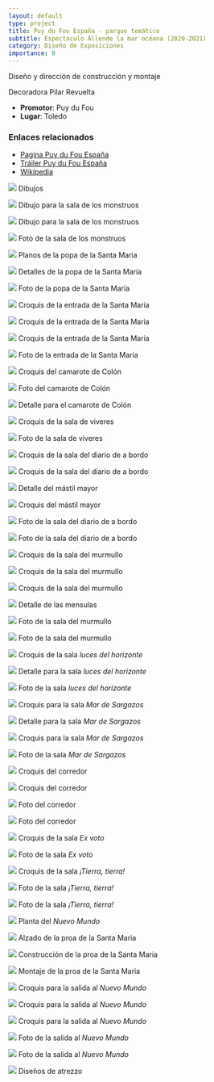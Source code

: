 ```yaml
---
layout: default
type: project
title: Puy du Fou España - parque temático
subtitle: Espectaculo Allende la mar océana (2020-2021)
category: Diseño de Exposiciones
importance: 8
---
```


Diseño y dirección de construcción y montaje

Decoradora Pilar Revuelta

- **Promotor**: Puy du Fou
- **Lugar**: Toledo

### Enlaces relacionados

- [Pagina Puy du Fou España](https://www.puydufou.com/espana/es)
- [Tráiler Puy du Fou España](https://www.youtube.com/watch?v=ach8HOQMtEM)
- [Wikipedia](https://es.wikipedia.org/wiki/Puy_du_Fou_Espa%C3%B1a)




![](01.jpg)
Dibujos

![](02.jpg)
Dibujo para la sala de los monstruos

![](03.jpg)
Dibujo para la sala de los monstruos

![](04.jpg)
Foto de la sala de los monstruos

![](05.jpg)
Planos de la popa de la Santa Maria

![](06.jpg)
Detalles de la popa de la Santa Maria

![](07.jpg)
Foto de la popa de la Santa Maria

![](08.jpg)
Croquis de la entrada de la Santa Maria

![](09.jpg)
Croquis de la entrada de la Santa Maria

![](10.jpg)
Croquis de la entrada de la Santa Maria

![](11.jpg)
Foto de la entrada de la Santa Maria

![](12.jpg)
Croquis del camarote de Colón

![](13.jpg)
Foto del camarote de Colón

![](14.jpg)
Detalle para el camarote de Colón

![](15.jpg)
Croquis de la sala de viveres

![](16.jpg)
Foto de la sala de viveres

![](17.jpg)
Croquis de la sala del diario de a bordo

![](18.jpg)
Croquis de la sala del diario de a bordo

![](19.jpg)
Detalle del mástil mayor

![](20.jpg)
Croquis del mástil mayor

![](21.jpg)
Foto de la sala del diario de a bordo

![](22.jpg)
Foto de la sala del diario de a bordo

![](23.jpg)
Croquis de la sala del murmullo

![](24.jpg)
Croquis de la sala del murmullo

![](25.jpg)
Croquis de la sala del murmullo

![](26.jpg)
Detalle de las mensulas

![](27.jpg)
Foto de la sala del murmullo

![](28.jpg)
Foto de la sala del murmullo

![](29.jpg)
Croquis de la sala *luces del horizonte*

![](30.jpg)
Detalle para la sala *luces del horizonte*

![](31.jpg)
Foto de la sala *luces del horizonte*

![](32.jpg)
Croquis para la sala *Mar de Sargazos*

![](33.jpg)
Detalle para la sala *Mar de Sargazos*

![](34.jpg)
Croquis para la sala *Mar de Sargazos*

![](35.jpg)
Foto de la sala *Mar de Sargazos*

![](36.jpg)
Croquis del corredor

![](37.jpg)
Croquis del corredor

![](38.jpg)
Foto del corredor

![](39.jpg)
Foto del corredor

![](40.jpg)
Croquis de la sala *Ex voto*

![](41.jpg)
Foto de la sala *Ex voto*

![](42.jpg)
Croquis de la sala *¡Tierra, tierra!*

![](43.jpg)
Foto de la sala *¡Tierra, tierra!*

![](44.jpg)
Foto de la sala *¡Tierra, tierra!*

![](45.jpg)
Planta del *Nuevo Mundo*

![](46.jpg)
Alzado de la proa de la Santa Maria

![](47.jpg)
Construcción de la proa de la Santa Maria

![](48.jpg)
Montaje de la proa de la Santa Maria

![](49.jpg)
Croquis para la salida al *Nuevo Mundo*

![](50.jpg)
Croquis para la salida al *Nuevo Mundo*

![](51.jpg)
Croquis para la salida al *Nuevo Mundo*

![](52.jpg)
Foto de la salida al *Nuevo Mundo*

![](53.jpg)
Foto de la salida al *Nuevo Mundo*

![](54.jpg)
Diseños de atrezzo
